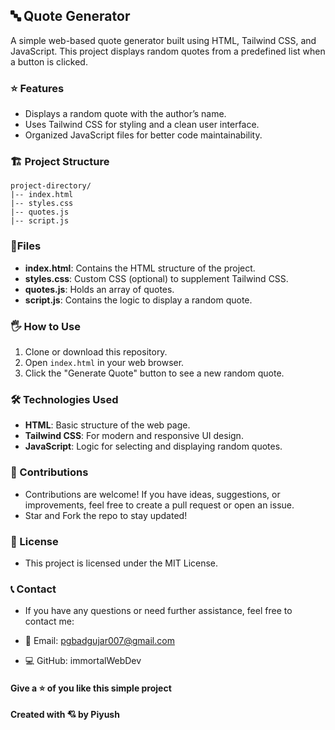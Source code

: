 ## 🔤 Quote Generator

A simple web-based quote generator built using HTML, Tailwind CSS, and JavaScript. This project displays random quotes from a predefined list when a button is clicked.

### ⭐ Features

- Displays a random quote with the author’s name.
- Uses Tailwind CSS for styling and a clean user interface.
- Organized JavaScript files for better code maintainability.

### 🏗 Project Structure

```
project-directory/
|-- index.html
|-- styles.css
|-- quotes.js
|-- script.js
```

### 📂Files

- **index.html**: Contains the HTML structure of the project.
- **styles.css**: Custom CSS (optional) to supplement Tailwind CSS.
- **quotes.js**: Holds an array of quotes.
- **script.js**: Contains the logic to display a random quote.

### 🖐 How to Use

1. Clone or download this repository.
2. Open `index.html` in your web browser.
3. Click the "Generate Quote" button to see a new random quote.


###  🛠 Technologies Used

- **HTML**: Basic structure of the web page.
- **Tailwind CSS**: For modern and responsive UI design.
- **JavaScript**: Logic for selecting and displaying random quotes.


### 🤝 Contributions

 - Contributions are welcome! If you have ideas, suggestions, or improvements, feel free to create a pull request or open an issue.
- Star and Fork the repo to stay updated!


### 📜 License

 - This project is licensed under the MIT License.


### 📞 Contact 

- If you have any questions or need further assistance, feel free to contact me:

- 📧 Email: pgbadgujar007@gmail.com
- 💻 GitHub: immortalWebDev

#### Give a ⭐ of you like this simple project

#### Created with 💘 by Piyush


